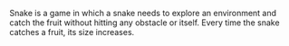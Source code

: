 Snake is a game in which a snake needs to explore an environment and catch the fruit without hitting any obstacle or itself. Every time the snake catches a fruit, its size increases.
